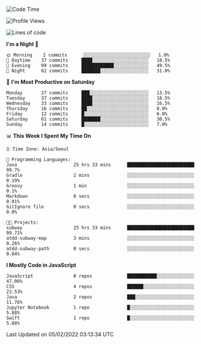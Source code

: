 <!--START_SECTION:waka-->
![Code Time](http://img.shields.io/badge/Code%20Time-796%20hrs%2055%20mins-blue)

![Profile Views](http://img.shields.io/badge/Profile%20Views-1-blue)

![Lines of code](https://img.shields.io/badge/From%20Hello%20World%20I%27ve%20Written-54%20Thousand%20lines%20of%20code-blue)

**I'm a Night 🦉** 

```text
🌞 Morning    2 commits      ░░░░░░░░░░░░░░░░░░░░░░░░░   1.0% 
🌆 Daytime    37 commits     ████░░░░░░░░░░░░░░░░░░░░░   18.5% 
🌃 Evening    99 commits     ████████████░░░░░░░░░░░░░   49.5% 
🌙 Night      62 commits     ███████░░░░░░░░░░░░░░░░░░   31.0%

```
📅 **I'm Most Productive on Saturday** 

```text
Monday       27 commits     ███░░░░░░░░░░░░░░░░░░░░░░   13.5% 
Tuesday      37 commits     ████░░░░░░░░░░░░░░░░░░░░░   18.5% 
Wednesday    33 commits     ████░░░░░░░░░░░░░░░░░░░░░   16.5% 
Thursday     16 commits     ██░░░░░░░░░░░░░░░░░░░░░░░   8.0% 
Friday       12 commits     █░░░░░░░░░░░░░░░░░░░░░░░░   6.0% 
Saturday     61 commits     ███████░░░░░░░░░░░░░░░░░░   30.5% 
Sunday       14 commits     █░░░░░░░░░░░░░░░░░░░░░░░░   7.0%

```


📊 **This Week I Spent My Time On** 

```text
⌚︎ Time Zone: Asia/Seoul

💬 Programming Languages: 
Java                     25 hrs 33 mins      █████████████████████████   99.7% 
Gradle                   2 mins              ░░░░░░░░░░░░░░░░░░░░░░░░░   0.19% 
Groovy                   1 min               ░░░░░░░░░░░░░░░░░░░░░░░░░   0.1% 
Markdown                 0 secs              ░░░░░░░░░░░░░░░░░░░░░░░░░   0.01% 
GitIgnore file           0 secs              ░░░░░░░░░░░░░░░░░░░░░░░░░   0.0%

🐱‍💻 Projects: 
subway                   25 hrs 33 mins      █████████████████████████   99.71% 
atdd-subway-map          3 mins              ░░░░░░░░░░░░░░░░░░░░░░░░░   0.26% 
atdd-subway-path         0 secs              ░░░░░░░░░░░░░░░░░░░░░░░░░   0.04%

```

**I Mostly Code in JavaScript** 

```text
JavaScript               8 repos             ███████████░░░░░░░░░░░░░░   47.06% 
CSS                      4 repos             ██████░░░░░░░░░░░░░░░░░░░   23.53% 
Java                     2 repos             ███░░░░░░░░░░░░░░░░░░░░░░   11.76% 
Jupyter Notebook         1 repo              █░░░░░░░░░░░░░░░░░░░░░░░░   5.88% 
Swift                    1 repo              █░░░░░░░░░░░░░░░░░░░░░░░░   5.88%

```



 Last Updated on 05/02/2022 03:13:34 UTC
<!--END_SECTION:waka-->
